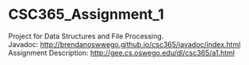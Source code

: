 # CSC365_Assignment_1
Project for Data Structures and File Processing.<br>
Javadoc: http://brendanoswwego.github.io/csc365/javadoc/index.html
Assignment Description: http://gee.cs.oswego.edu/dl/csc365/a1.html
